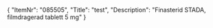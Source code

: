 {
  "ItemNr": "085505",
  "Title": "test",
  "Description": "Finasterid STADA, filmdragerad tablett 5 mg"
}